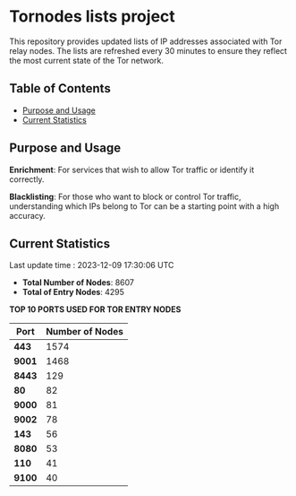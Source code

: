# Tornodes lists project

This repository provides updated lists of IP addresses associated with Tor relay nodes. The lists are refreshed every 30 minutes to ensure they reflect the most current state of the Tor network.

## Table of Contents

- [Purpose and Usage](#purpose-and-usage)
- [Current Statistics](#current-statistics)


## Purpose and Usage

**Enrichment**: For services that wish to allow Tor traffic or identify it correctly.

**Blacklisting**: For those who want to block or control Tor traffic, understanding which IPs belong to Tor can be a starting point with a high accuracy.

## Current Statistics

Last update time : 2023-12-09 17:30:06 UTC

- **Total Number of Nodes**: 8607
- **Total of Entry Nodes**: 4295

**TOP 10 PORTS USED FOR TOR ENTRY NODES**

| **Port** | **Number of Nodes** |
|------|-----------------|
| **443**   | 1574  |
| **9001**   | 1468  |
| **8443**   | 129  |
| **80**   | 82  |
| **9000**   | 81  |
| **9002**   | 78  |
| **143**   | 56  |
| **8080**   | 53  |
| **110**   | 41  |
| **9100**   | 40  |

